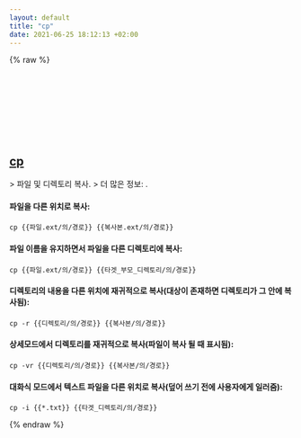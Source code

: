 ```yaml
---
layout: default
title: "cp"
date: 2021-06-25 18:12:13 +02:00
---
```

{% raw %}
<h2 id="cp">
  <a href="/ko/common/cp.html">cp</a> <a href="#cp"><svg class="icon">
    <use href="/assets/images/unicode_sprite.svg#link" />
  </svg></a>
</h2>
> 파일 및 디렉토리 복사.
> 더 많은 정보: <https://www.gnu.org/software/coreutils/cp>.

#### 파일을 다른 위치로 복사:
```shell
cp {{파일.ext/의/경로}} {{복사본.ext/의/경로}}
```
#### 파일 이름을 유지하면서 파일을 다른 디렉토리에 복사:
```shell
cp {{파일.ext/의/경로}} {{타겟_부모_디렉토리/의/경로}}
```
#### 디렉토리의 내용을 다른 위치에 재귀적으로 복사(대상이 존재하면 디렉토리가 그 안에 복사됨):
```shell
cp -r {{디렉토리/의/경로}} {{복사본/의/경로}}
```
#### 상세모드에서 디렉토리를 재귀적으로 복사(파일이 복사 될 때 표시됨):
```shell
cp -vr {{디렉토리/의/경로}} {{복사본/의/경로}}
```
#### 대화식 모드에서 텍스트 파일을 다른 위치로 복사(덮어 쓰기 전에 사용자에게 일러줌):
```shell
cp -i {{*.txt}} {{타겟_디렉토리/의/경로}}
```
{% endraw %}